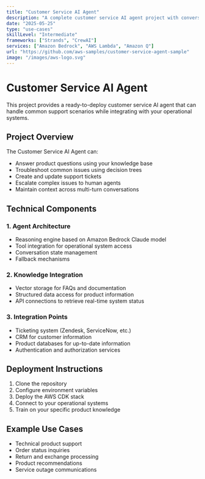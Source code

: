 ```yaml
---
title: "Customer Service AI Agent"
description: "A complete customer service AI agent project with conversational abilities and operational integration capabilities"
date: "2025-05-25"
type: "use-cases"
skillLevel: "Intermediate"
frameworks: ["Strands", "CrewAI"]
services: ["Amazon Bedrock", "AWS Lambda", "Amazon Q"]
url: "https://github.com/aws-samples/customer-service-agent-sample"
image: "/images/aws-logo.svg"
---
```


# Customer Service AI Agent

This project provides a ready-to-deploy customer service AI agent that can handle common support scenarios while integrating with your operational systems.

## Project Overview

The Customer Service AI Agent can:

- Answer product questions using your knowledge base
- Troubleshoot common issues using decision trees
- Create and update support tickets
- Escalate complex issues to human agents
- Maintain context across multi-turn conversations

## Technical Components

### 1. Agent Architecture

- Reasoning engine based on Amazon Bedrock Claude model
- Tool integration for operational system access
- Conversation state management
- Fallback mechanisms

### 2. Knowledge Integration

- Vector storage for FAQs and documentation
- Structured data access for product information
- API connections to retrieve real-time system status

### 3. Integration Points

- Ticketing system (Zendesk, ServiceNow, etc.)
- CRM for customer information
- Product databases for up-to-date information
- Authentication and authorization services

## Deployment Instructions

1. Clone the repository
2. Configure environment variables
3. Deploy the AWS CDK stack
4. Connect to your operational systems
5. Train on your specific product knowledge

## Example Use Cases

- Technical product support
- Order status inquiries
- Return and exchange processing
- Product recommendations
- Service outage communications
